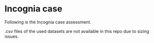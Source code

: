 # Incognia case

Following is the Incognia case assessment. 

.csv files of the used datasets are not available in this repo due to sizing issues.
